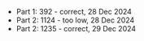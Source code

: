 - Part 1: 392 - correct, 28 Dec 2024
- Part 2: 1124 - too low, 28 Dec 2024
- Part 2: 1235 - correct, 29 Dec 2024

